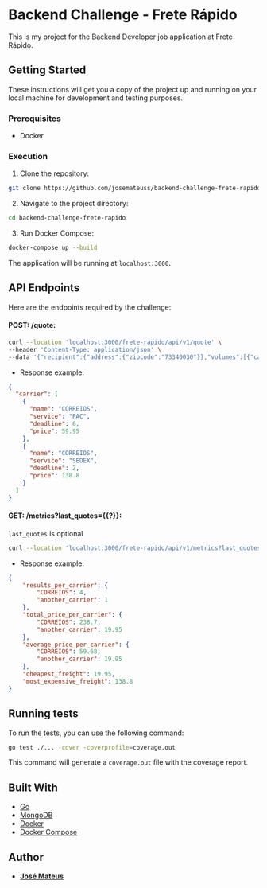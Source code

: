# Backend Challenge - Frete Rápido

This is my project for the Backend Developer job application at Frete Rápido.

## Getting Started

These instructions will get you a copy of the project up and running on your local machine for development and testing
purposes.

### Prerequisites

- Docker

### Execution

1. Clone the repository:

```bash
git clone https://github.com/josemateuss/backend-challenge-frete-rapido.git
```

2. Navigate to the project directory:

```bash
cd backend-challenge-frete-rapido
```

3. Run Docker Compose:

```bash
docker-compose up --build
```

The application will be running at `localhost:3000`.

## API Endpoints

Here are the endpoints required by the challenge:

#### POST: /quote:

```bash
curl --location 'localhost:3000/frete-rapido/api/v1/quote' \
--header 'Content-Type: application/json' \
--data '{"recipient":{"address":{"zipcode":"73340030"}},"volumes":[{"category":7,"amount":1,"unitary_weight":5,"price":349,"sku":"abc-teste-123","height":0.2,"width":0.2,"length":0.2},{"category":7,"amount":2,"unitary_weight":4,"price":556,"sku":"abc-teste-527","height":0.4,"width":0.6,"length":0.15}]}'
```

- Response example:

```json
{
  "carrier": [
    {
      "name": "CORREIOS",
      "service": "PAC",
      "deadline": 6,
      "price": 59.95
    },
    {
      "name": "CORREIOS",
      "service": "SEDEX",
      "deadline": 2,
      "price": 138.8
    }
  ]
}
```

#### GET: /metrics?last_quotes={{?}}:

`last_quotes` is optional

```bash
curl --location 'localhost:3000/frete-rapido/api/v1/metrics?last_quotes=2'
```

- Response example:

```json
{
    "results_per_carrier": {
        "CORREIOS": 4,
        "another_carrier": 1
    },
    "total_price_per_carrier": {
        "CORREIOS": 238.7,
        "another_carrier": 19.95
    },
    "average_price_per_carrier": {
        "CORREIOS": 59.68,
        "another_carrier": 19.95
    },
    "cheapest_freight": 19.95,
    "most_expensive_freight": 138.8
}
```

## Running tests

To run the tests, you can use the following command:

```bash
go test ./... -cover -coverprofile=coverage.out
```

This command will generate a `coverage.out` file with the coverage report.

## Built With

- [Go](https://golang.org/)
- [MongoDB](https://www.mongodb.com/)
- [Docker](https://www.docker.com/)
- [Docker Compose](https://docs.docker.com/compose/)

## Author

- **[José Mateus](https://github.com/josemateuss)**
